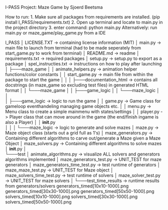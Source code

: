 I-PASS Project: Maze Game by Sjoerd Beetsma

How to run:
	1. Make sure all packages from requirements are installed. (pip install I_PASS/requirements.txt)
	2. Open up terminal and locate to main.py in the project directory
	3. enter command: python main.py
Alternatively:
	run main.py or maze_game/play_game.py from a IDE

I_PASS
│   LICENSE.TXT	-> containing license information (MIT)
│   main.py	-> main file to launch from terminal (had to be made seperately from start_game.py to work from terminal)
│   README.md	-> readme
│   requirements.txt -> required packages
│   setup.py	-> setup.py to export as a package
│   spel_instructies.txt -> instructions on how to play after launching
│
├───maze_game
│   │   animate_helpers.py -> animation helper functions/color constants
│   │   start_game.py -> main file from within the package to start the game
│   │
│   ├───documentation_html -> contains all docstrings (in maze_game so excluding test files) in generated HTML format
│   │   └───maze_game
│   │       ├───game_logic
│   │       └───maze_logic 
│   │                   
│   ├───game_logic -> logic to run the game
│   │      game.py -> Game class for gameloop eventhandeling managing game objects etc.
│   │      menu.py -> Menu class to create a simple mainmenu with states/settings
│   │      player.py -> Player class that can move around in the game (the end/finish ingame is also a Player)
│   │      __init__.py  
│   │
│   └───maze_logic -> logic to generate and solve mazes
│         maze.py -> Maze object class (starts out a grid full as 1's)
│         maze_generators.py -> Containing different algorithms to carve out/generate a Maze given a Maze Object
│         maze_solvers.py -> Containing different algorithms to solve mazes
│         __init__.py
│      
└───test
   │   animate_algorithms.py -> visualize ALL solvers and generators algorithms implemented
   │   maze_generators_test.py -> UNIT_TEST for maze generators
   │   maze_generators_time_test.py -> test runtime of generators
   │   maze_maze_test.py -> UNIT_TEST for Maze object
   │   maze_solvers_time_test.py -> test runtime of solvers
   │   maze_solver_test.py -> UNIT_TEST for maze solvers
   │
   └───test_time_results -> runtime results from generators/solvers
       	generators_timed[10x10-1000].png
        generators_timed[30x30-1000].png
        generators_timed[50x50-1000].png
       	solvers_timed[10x10-1000].png
        solvers_timed[30x30-1000].png
        solvers_timed[50x50-1000].png
